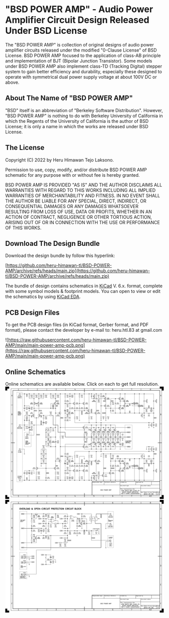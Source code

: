 # "BSD POWER AMP" - Audio Power Amplifier Circuit Design Released Under BSD License

The "BSD POWER AMP" is collection of original designs of audio power amplifier
circuits released under the modified "0-Clause License" of BSD License. BSD
POWER AMP focused to the application of class-AB principle and implementation
of BJT (Bipolar Junction Transistor). Some models under BSD POWER AMP also
implement class-TD (Tracking Digital) stepper system to gain better efficiency
and durability, especially these designed to operate with symmetrical dual
power supply voltage at about 100V DC or above.

## About The Name of "BSD POWER AMP"
"BSD" itself is an abbreviation of "Berkeley Software Distribution". However,
"BSD POWER AMP" is nothing to do with Berkeley University of California in
which the Regents of the University of California is the author of BSD
License; it is only a name in which the works are released under BSD License.

## The License

Copyright (C) 2022 by Heru Himawan Tejo Laksono.

Permission to use, copy, modify, and/or distribute BSD POWER AMP schematic for
any purpose with or without fee is hereby granted.

BSD POWER AMP IS PROVIDED "AS IS" AND THE AUTHOR DISCLAIMS ALL WARRANTIES WITH
REGARD TO THIS WORKS INCLUDING ALL IMPLIED WARRANTIES OF MERCHANTABILITY AND
FITNESS. IN NO EVENT SHALL THE AUTHOR BE LIABLE FOR ANY SPECIAL, DIRECT,
INDIRECT, OR CONSEQUENTIAL DAMAGES OR ANY DAMAGES WHATSOEVER RESULTING FROM
LOSS OF USE, DATA OR PROFITS, WHETHER IN AN ACTION OF CONTRACT, NEGLIGENCE OR
OTHER TORTIOUS ACTION, ARISING OUT OF OR IN CONNECTION WITH THE USE OR
PERFORMANCE OF THIS WORKS.

## Download The Design Bundle

Download the design bundle by follow this hyperlink:

[https://github.com/heru-himawan-tl/BSD-POWER-AMP/archive/refs/heads/main.zip](https://github.com/heru-himawan-tl/BSD-POWER-AMP/archive/refs/heads/main.zip)

The bundle of design contains schematics in [KiCad](https://www.kicad.org/)
V. 6.x. format, complete with some symbol models & footprint models. 
You can open to view or edit the schematics by using [KiCad EDA](https://www.kicad.org/).

## PCB Design Files

To get the PCB design files (in KiCad format, Gerber format, and PDF format),
please contact the developer by e-mail to: heru.htl.83 at gmail.com

![https://raw.githubusercontent.com/heru-himawan-tl/BSD-POWER-AMP/main/main-power-amp-pcb.png](https://raw.githubusercontent.com/heru-himawan-tl/BSD-POWER-AMP/main/main-power-amp-pcb.png)

## Online Schematics

Online schematics are available below. Click on each to get full resolution.
![1300-watts-RMS-for-4-ohms-class-TD-audio-power-amp-DEV-4-POWER-AMP.pdf-2022-09-26-11-42-53.png](https://raw.githubusercontent.com/heru-himawan-tl/BSD-POWER-AMP/main/1300-watts-RMS-for-4-ohms-class-TD-audio-power-amp-DEV-4/1300-watts-RMS-for-4-ohms-class-TD-audio-power-amp-DEV-4-POWER-AMP.pdf-2022-09-26-11-42-53.png)
![1300-watts-RMS-for-4-ohms-class-TD-audio-power-amp-DEV-4-OVERLOAD-PROTECTOR.pdf-2022-09-26-11-42-53.png](https://raw.githubusercontent.com/heru-himawan-tl/BSD-POWER-AMP/main/1300-watts-RMS-for-4-ohms-class-TD-audio-power-amp-DEV-4/1300-watts-RMS-for-4-ohms-class-TD-audio-power-amp-DEV-4-OVERLOAD-PROTECTOR.pdf-2022-09-26-11-42-53.png)

